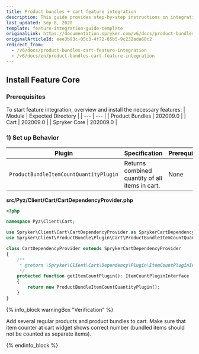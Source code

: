 ```yaml
---
title: Product bundles + cart feature integration
description: This guide provides step-by-step instructions on integrating Product Bundles + Cart feature into your project.
last_updated: Sep 8, 2020
template: feature-integration-guide-template
originalLink: https://documentation.spryker.com/v6/docs/product-bundles-cart-feature-integration
originalArticleId: eee3b93c-05c3-4f72-85b5-9c232ada68c2
redirect_from:
  - /v6/docs/product-bundles-cart-feature-integration
  - /v6/docs/en/product-bundles-cart-feature-integration
---
```


## Install Feature Core

### Prerequisites
To start feature integration, overview and install the necessary features:
| Module | Expected Directory |
| --- | --- |
| Product Bundles | 202009.0 |
| Cart | 202009.0 |
| Spryker Core | 202009.0 |

### 1) Set up Behavior
| Plugin | Specification | Prerequisites | Namespace |
| --- | --- | --- | --- |
| `ProductBundleItemCountQuantityPlugin` | Returns combined quantity of all items in cart. | None | `Spryker\Client\ProductBundle\Plugin\Cart` |

**src/Pyz/Client/Cart/CartDependencyProvider.php**
```php
<?php

namespace Pyz\Client\Cart;

use Spryker\Client\Cart\CartDependencyProvider as SprykerCartDependencyProvider;
use Spryker\Client\ProductBundle\Plugin\Cart\ProductBundleItemCountQuantityPlugin;

class CartDependencyProvider extends SprykerCartDependencyProvider
{
    /**
     * @return \Spryker\Client\Cart\Dependency\Plugin\ItemCountPluginInterface
     */
    protected function getItemCountPlugin(): ItemCountPluginInterface
    {
        return new ProductBundleItemCountQuantityPlugin();
    }
}
```
{% info_block warningBox "Verification" %}

Add several regular products and product bundles to cart.
Make sure that item counter at cart widget shows correct number (bundled items should not be counted as separate items).

{% endinfo_block %}

